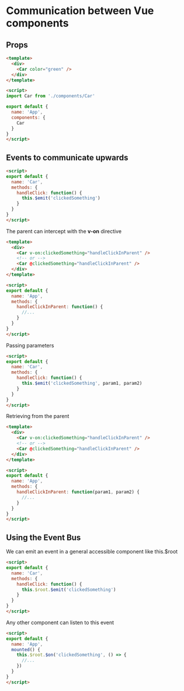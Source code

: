 # Communication between Vue components

## Props
```HTML
<template>
  <div>
    <Car color="green" />
  </div>
</template>

<script>
import Car from './components/Car'

export default {
  name: 'App',
  components: {
    Car
  }
}
</script>
```

## Events to communicate upwards
```HTML
<script>
export default {
  name: 'Car',
  methods: {
    handleClick: function() {
      this.$emit('clickedSomething')
    }
  }
}
</script>
```

The parent can intercept with the **v-on** directive
```HTML
<template>
  <div>
    <Car v-on:clickedSomething="handleClickInParent" />
    <!-- or -->
    <Car @clickedSomething="handleClickInParent" />
  </div>
</template>

<script>
export default {
  name: 'App',
  methods: {
    handleClickInParent: function() {
      //...
    }
  }
}
</script>
```

Passing parameters
```HTML
<script>
export default {
  name: 'Car',
  methods: {
    handleClick: function() {
      this.$emit('clickedSomething', param1, param2)
    }
  }
}
</script>
```

Retrieving from the parent
```HTML
<template>
  <div>
    <Car v-on:clickedSomething="handleClickInParent" />
    <!-- or -->
    <Car @clickedSomething="handleClickInParent" />
  </div>
</template>

<script>
export default {
  name: 'App',
  methods: {
    handleClickInParent: function(param1, param2) {
      //...
    }
  }
}
</script>
```

## Using the Event Bus
We can emit an event in a general accessible component like this.$root
```HTML
<script>
export default {
  name: 'Car',
  methods: {
    handleClick: function() {
      this.$root.$emit('clickedSomething')
    }
  }
}
</script>
```

Any other component can listen to this event
```HTML
<script>
export default {
  name: 'App',
  mounted() {
    this.$root.$on('clickedSomething', () => {
      //...
    })
  }
}
</script>
```
